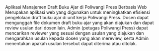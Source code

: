 Aplikasi Manajemen Draft Buku Ajar di Poliwangi Press Berbasis Web
Merupakan aplikasi web yang digunakan untuk meningkatkan efisiensi pengelolaan draft buku ajar di unit kerja Poliwangi Press.
Dosen dapat mengunggah file dokumen draft buku ajar yang akan diajukan dan dapat review usulan dari dosen lain.
Admin (petugas Poliwangi Press) dapat mencarikan reviewer yang sesuai dengan usulan yang diajukan dan mengarahkan usulan kepada dosen yang akan mereview, serta Admin menentukan apakah usulan tersebut dapat diterima atau ditolak.
